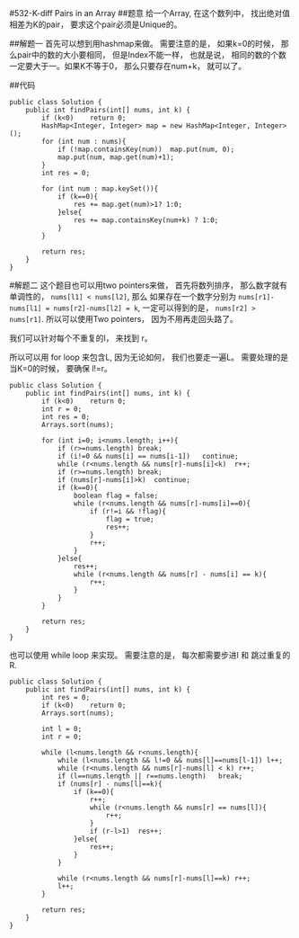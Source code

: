 #532-K-diff Pairs in an Array
##题意
给一个Array, 在这个数列中， 找出绝对值相差为K的pair， 要求这个pair必须是Unique的。

##解题一
首先可以想到用hashmap来做。 需要注意的是， 如果k=0的时候， 那么pair中的数的大小要相同， 但是Index不能一样， 也就是说， 相同的数的个数一定要大于一。如果K不等于0， 那么只要存在num+k， 就可以了。

##代码
```
public class Solution {
    public int findPairs(int[] nums, int k) {
        if (k<0)    return 0;
        HashMap<Integer, Integer> map = new HashMap<Integer, Integer>();
        for (int num : nums){
            if (!map.containsKey(num))  map.put(num, 0);
            map.put(num, map.get(num)+1);
        }
        int res = 0;
        
        for (int num : map.keySet()){
            if (k==0){
                res += map.get(num)>1? 1:0;
            }else{
                res += map.containsKey(num+k) ? 1:0;
            }
        }
        
        return res;
    }
}
```

#解题二
这个题目也可以用two pointers来做， 首先将数列排序， 那么数字就有单调性的， ```nums[l1] < nums[l2]```, 那么 如果存在一个数字分别为 ```nums[r1]-nums[l1] = nums[r2]-nums[l2] = k```, 一定可以得到的是， ```nums[r2] > nums[r1]```. 所以可以使用Two pointers， 因为不用再走回头路了。

我们可以针对每个不重复的l， 来找到 r。

所以可以用 for loop 来包含L, 因为无论如何， 我们也要走一遍L。 需要处理的是 当K=0的时候， 要确保 l!=r。

```
public class Solution {
    public int findPairs(int[] nums, int k) {
        if (k<0)    return 0;
        int r = 0;
        int res = 0;
        Arrays.sort(nums);
        
        for (int i=0; i<nums.length; i++){
            if (r>=nums.length) break;
            if (i!=0 && nums[i] == nums[i-1])   continue;
            while (r<nums.length && nums[r]-nums[i]<k)  r++;
            if (r>=nums.length) break;
            if (nums[r]-nums[i]>k)  continue;
            if (k==0){
                boolean flag = false;
                while (r<nums.length && nums[r]-nums[i]==0){
                    if (r!=i && !flag){
                        flag = true;
                        res++;
                    }
                    r++;
                }
            }else{
                res++;
                while (r<nums.length && nums[r] - nums[i] == k){
                    r++;
                }
            }
        }
        
        return res;
    }
}
```

也可以使用 while  loop 来实现。 需要注意的是， 每次都需要步进l 和 跳过重复的 R.

```
public class Solution {
    public int findPairs(int[] nums, int k) {
        int res = 0;
        if (k<0)    return 0;
        Arrays.sort(nums);
        
        int l = 0;
        int r = 0;
        
        while (l<nums.length && r<nums.length){
            while (l<nums.length && l!=0 && nums[l]==nums[l-1]) l++;
            while (r<nums.length && nums[r]-nums[l] < k) r++;
            if (l==nums.length || r==nums.length)   break;
            if (nums[r] - nums[l]==k){
                if (k==0){
                    r++;
                    while (r<nums.length && nums[r] == nums[l]){
                        r++;
                    }
                    if (r-l>1)  res++;
                }else{
                    res++;
                }
            }
            
            while (r<nums.length && nums[r]-nums[l]==k) r++;
            l++;
        }
        
        return res;
    }
}
```

